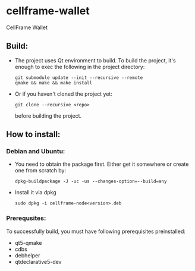 # cellframe-wallet
CellFrame Wallet

## Build:

* The project uses Qt environment to build. To build the project, it's enough to exec the following in the project directory:
  ```
  git submodule update --init --recursive --remote
  qmake && make && make install 
  ```
* Or if you haven't cloned the project yet:
  ```
  git clone --recursive <repo>
  ```
  before building the project.

## How to install:

### Debian and Ubuntu:

* You need to obtain the package first. Either get it somewhere or create one from scratch by: 
  ```
  dpkg-buildpackage -J -uc -us --changes-option=--build=any
  ```
* Install it via dpkg
  ```
  sudo dpkg -i cellframe-node<version>.deb
  ```
  
### Prerequsites:

To successfully build, you must have following prerequisites preinstalled:

* qt5-qmake
* cdbs
* debhelper
* qtdeclarative5-dev

